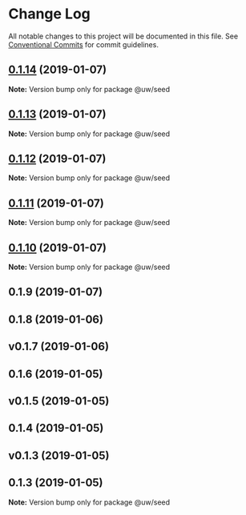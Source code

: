 # Change Log

All notable changes to this project will be documented in this file.
See [Conventional Commits](https://conventionalcommits.org) for commit guidelines.

## [0.1.14](https://github.com/srobinson/unicode-wiki/compare/@uw/seed@0.1.13...@uw/seed@0.1.14) (2019-01-07)

**Note:** Version bump only for package @uw/seed





## [0.1.13](https://github.com/srobinson/unicode-wiki/compare/@uw/seed@0.1.12...@uw/seed@0.1.13) (2019-01-07)

**Note:** Version bump only for package @uw/seed





## [0.1.12](https://github.com/srobinson/unicode-wiki/compare/@uw/seed@0.1.11...@uw/seed@0.1.12) (2019-01-07)

**Note:** Version bump only for package @uw/seed





## [0.1.11](https://github.com/srobinson/unicode-wiki/compare/@uw/seed@0.1.10...@uw/seed@0.1.11) (2019-01-07)

**Note:** Version bump only for package @uw/seed





## [0.1.10](https://github.com/srobinson/unicode-wiki/compare/@uw/seed@0.1.9...@uw/seed@0.1.10) (2019-01-07)

**Note:** Version bump only for package @uw/seed





## 0.1.9 (2019-01-07)



## 0.1.8 (2019-01-06)



## v0.1.7 (2019-01-06)



## 0.1.6 (2019-01-05)



## v0.1.5 (2019-01-05)



## 0.1.4 (2019-01-05)



## v0.1.3 (2019-01-05)



## 0.1.3 (2019-01-05)

**Note:** Version bump only for package @uw/seed
